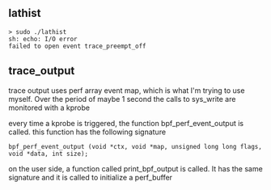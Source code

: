 ## lathist
```
> sudo ./lathist
sh: echo: I/O error
failed to open event trace_preempt_off
```
## trace_output
trace output uses perf array event map, which is what I'm trying to use myself. Over the period of maybe 1 second the calls to sys_write are monitored with a kprobe

every time a kprobe is triggered, the function bpf_perf_event_output is called. this function has the following signature 

```
bpf_perf_event_output (void *ctx, void *map, unsigned long long flags, void *data, int size);
```

on the user side, a function called print_bpf_output is called. It has the same signature and it is called to initialize a perf_buffer